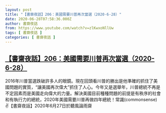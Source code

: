 ```yaml
---
layout: post
title: "【書齋夜話】206：美國需要川普再次當選（2020-6-28）"
date: 2020-06-28T07:58:36.000Z
author: 書齋夜話
from: https://www.youtube.com/watch?v=zlKwxoNllUw
tags: [ 書齋夜話 ]
categories: [ 書齋夜話 ]
---
```

<!--1593331116000-->
[【書齋夜話】206：美國需要川普再次當選（2020-6-28）](https://www.youtube.com/watch?v=zlKwxoNllUw)
------

<div>
2016年川普當選跌破許多人的眼鏡。現在回頭看川普的勝出是他準確的抓住了美國問題的實質，“讓美國再次偉大”抓住了人心。今年又是選舉年，川普總統不再是不定因素而是美國走向偉大的力量。解決美國目前種種問題的前提是有秩序的社會和有執行力的總統，2020年美國需要川普再做四年總統！常識(commonsense) ✌【書齋夜話】2020年6月27日於聽風論雨齋
</div>
